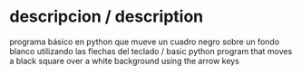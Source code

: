 # descripcion / description

programa básico en python que mueve un cuadro negro sobre un fondo blanco utilizando las flechas del teclado
/
basic python program that moves a black square over a white background using the arrow keys
